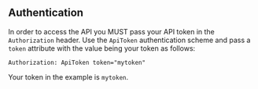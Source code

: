 ## Authentication

In order to access the API you MUST pass your API token in the `Authorization`
header. Use the `ApiToken` authentication scheme and pass a `token` attribute
with the value being your token as follows:

```
Authorization: ApiToken token="mytoken"
```

Your token in the example is `mytoken`.
